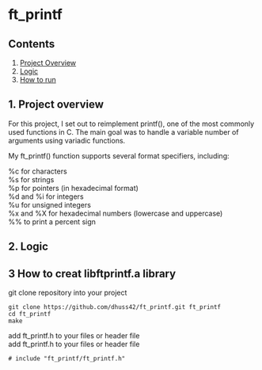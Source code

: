 # ft_printf

## Contents

1. [Project Overview](#1-Project-overview)
2. [Logic](#2-Logic)
3. [How to run](#3-How-to-run)

## 1. Project overview

For this project, I set out to reimplement printf(), one of the most commonly used functions in C. The main goal was to handle a variable number of arguments using variadic functions.

My ft_printf() function supports several format specifiers, including:

%c for characters  
%s for strings  
%p for pointers (in hexadecimal format)  
%d and %i for integers  
%u for unsigned integers  
%x and %X for hexadecimal numbers (lowercase and uppercase)  
%% to print a percent sign  

## 2. Logic



## 3 How to creat libftprintf.a library

git clone repository into your project
```
git clone https://github.com/dhuss42/ft_printf.git ft_printf
cd ft_printf
make
```

add ft_printf.h to your files or header file  
add ft_printf.h to your files or header file
```
# include "ft_printf/ft_printf.h"
```
